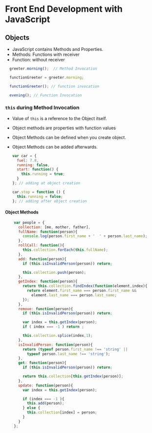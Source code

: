 # Front End Development with JavaScript

## Objects
- JavaScript contains Methods and Properties.
- Methods: Functions with receiver
- Function: without receiver

```Javascript
  greeter.morning();  // Method Invocation

  functionGreeter = greeter.morning;

  functionGreeter(); // function invocation

  evening(); // Function Invocation
```

### `this` during Method Invocation

- Value of `this` is a reference to the Object itself.
- Object methods are properties with function values
- Object Methods can be defined when you create object.
- Object Methods can be added afterwards.

    ```javascript
   var car = {
      fuel: 7.8,
      running: false,
      start: function() {
        this.running = true;
      }
   }; // adding at object creation

   car.stop = function () {
      this.running = false;
   }; // adding after object creation

    ```
#### Object Methods
```javascript
    var people = {
      collection: [me, mother, father],
      fullName: function(person){
        console.log(person.first_name + '  ' + person.last_name);
      },
      rollCall: function(){
        this.collection.forEach(this.fullName);
      },
      add: function(person){
        if (this.isInvalidPerson(person)) return;

        this.collection.push(person);
      },
      getIndex: function(person){
        return this.collection.findIndex(function(element,index){
          return element.first_name === person.first_name &&
            element.last_name === person.last_name;
        });
      },
      remove: function(person){
        if (this.isInvalidPerson(person)) return;

        var index = this.getIndex(person);
        if ( index === -1 ) return ;

        this.collection.splice(index,1);
      },
      isInvalidPerson: function(person){
        return (typeof person.first_name !== 'string' ||
          typeof person.last_name !== 'string');
      },
      get: function(person){
        if (this.isInvalidPerson(person)) return;

        return this.collection[this.getIndex(person)];
      },
      update: function(person){
        var index = this.getIndex(person);

        if (index === -1 ){
          this.add(person);
        } else {
          this.collection[index] = person;
        }
      }
    };

```

